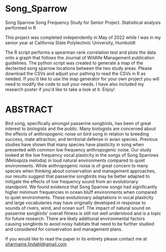 # Song_Sparrow
Song Sparrow Song Frequency Study for Senior Project. Statisitical analysis performed in R

This project was completed independently in May of 2022 while I was in my senior year at California State Polytechnic University, Humboldt

The R script performs a spearman rank correlation test and plots the data onto a graph that follows the Journal of Wildlife Management publication guidelines. The python script was created to generate a map of the dectected song sparrow locations between the two study areas. Please download the CSVs and adjust your pathing to read the CSVs in R as needed. If you'd like to use the map generator for your own project you will need to modify the code to suit your needs. I have also included my research poster if you'd like to take a look at it. Enjoy!

# ABSTRACT

Bird song, specifically amongst passerine songbirds, has been of great interest to biologists and the public. Many biologists are concerned about the effects of anthropogenic noise on bird song in relation to breeding success, mate attraction, and territorial defense in avian species. Previous studies have shown that many species have plasticity in song when presented with common low frequency anthropogenic noise. Our study looked at the low frequency vocal plasticity in the songs of Song Sparrows (Melospiza melodia) in loud natural environments compared to quiet environments. While anthropogenic noise is of great concern to many species when thinking about conservation and management approaches, our results suggest that passerine songbirds may be better adapted to mitigate the effects of low frequency sound from an evolutionary standpoint. We found evidence that Song Sparrow songs had significantly higher minimum frequencies in ocean bluff environments when compared to quiet environments. These evolutionary adaptations in vocal plasticity and large vocabularies may have originally developed in response to sounds of rivers, wind, and ocean surf. The impact of natural sound on passerine songbirds’ overall fitness is still not well understood and is a topic for future research. There are likely additional environmental factors causing songbirds to avoid noisy habitats that need to be further studied and considered for conservation and management plans.

If you would like to read the paper in its entirety please contact me at sharmaine.lindahl@gmail.com
